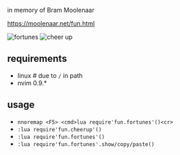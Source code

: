 in memory of Bram Moolenaar

https://moolenaar.net/fun.html

![fortunes](https://user-images.githubusercontent.com/6236829/258627267-48831d0c-378b-474b-a962-94d6cf145985.jpg)
![cheer up](https://user-images.githubusercontent.com/6236829/258627278-a78b94eb-c74b-4435-b425-db9aae8dcd3f.jpg)

## requirements
* linux # due to `/` in path
* nvim 0.9.*

## usage
* `nnoremap <F5> <cmd>lua require'fun.fortunes'()<cr>`
* `:lua require'fun.cheerup'()`
* `:lua require'fun.fortunes'()`
* `:lua require'fun.fortunes'.show/copy/paste()`
